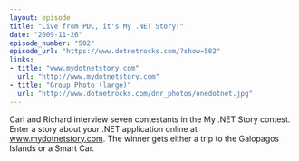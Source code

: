 ```yaml
---
layout: episode
title: "Live from PDC, it's My .NET Story!"
date: "2009-11-26"
episode_number: "502"
episode_url: "https://www.dotnetrocks.com/?show=502"
links:
- title: "www.mydotnetstory.com"
  url: "http://www.mydotnetstory.com"
- title: "Group Photo (large)"
  url: "http://www.dotnetrocks.com/dnr_photos/onedotnet.jpg"
---
```


Carl and Richard interview seven contestants in the My .NET Story contest. Enter a story about your .NET application online at www.mydotnetstory.com. The winner gets either a trip to the Galopagos Islands or a Smart Car.
